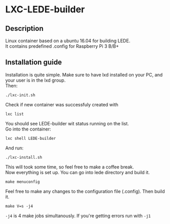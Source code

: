 # LXC-LEDE-builder

## Description
Linux container based on a ubuntu 16.04 for building LEDE.  
It contains predefined .config for Raspberry Pi 3 B/B+  

## Installation guide
Installation is quite simple. Make sure to have lxd installed on your PC, and your user is in the lxd group.  
Then:  
```
./lxc-init.sh
```
Check if new container was successfuly created with
```
lxc list
```
You should see LEDE-builder wit status running on the list.  
Go into the container:
```
lxc shell LEDE-builder
```
And run:
```
./lxc-install.sh
```
This will took some time, so feel free to make a coffee break.  
Now everything is set up.
You can go into lede directory and build it.
```
make menuconfig
```
Feel free to make any changes to the configuration file (.config).
Then build it.
```
make V=s -j4
```
`-j4` is 4 make jobs simultanously. If you're getting errors run with `-j1`

